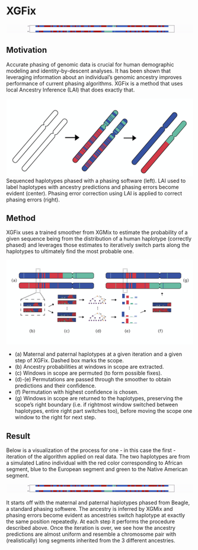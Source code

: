 # XGFix 

![Visualization of the process](figures/XGFix.gif)

## Motivation

Accurate phasing of genomic data is crucial for human demographic modeling and identity-by-descent analyses. It has been shown that leveraging information about an individual’s genomic ancestry improves performance of current phasing algorithms. XGFix is a method that uses local Ancestry Inference (LAI) that does exactly that.

![Local Ancestry for Phasing Error Correction](figures/laipec_resized.png)
Sequenced haplotypes phased with a phasing software (left). LAI used to label haplotypes with ancestry predictions and phasing errors become evident (center). Phasing error correction using LAI is applied to correct phasing errors (right).

## Method

XGFix uses a trained smoother from XGMix to estimate the probability of a given sequence being from the distribution of a human haplotype (correctly phased) and leverages those estimates to iteratively switch parts along the haplotypes to ultimately find the most probable one. 

![XGFix Diagram](figures/diagram_resized.png)
- (a) Maternal and paternal haplotypes at a given iteration and a given step of XGFix. Dashed box marks the scope. 
- (b) Ancestry probabilities at windows in scope are extracted.
- (c) Windows in scope are permuted (to form possible fixes).
- (d)-(e) Permutations are passed through the smoother to obtain predictions and their confidence.
- (f) Permutation with highest confidence is chosen.
- (g) Windows in scope are returned to the haplotypes, preserving the scope’s right boundary (i.e. if rightmost window switched between haplotypes, entire 
right part switches too), before moving the scope one window  to the right for next step.

## Result

Below is a visualization of the process for one - in this case the first - iteration of the algorithm applied on real data. The two haplotypes are from a simulated Latino individual with the red color corresponding to African segment, blue to the European segment and green to the Native American segment.


![Visualization of the process](figures/XGFix.gif)


It starts off with the maternal and paternal haplotypes phased from Beagle, a standard phasing softwere. The ancestry is inferred by XGMix and phasing errors become evident as ancestries switch haplotype at exactly the same position repeatedly. At each step it performs the procedure described above. Once the iteration is over, we see how the ancestry predictions are almost uniform and resemble a chromosome pair with (realistically) long segments inherited from the 3 different ancestries.
